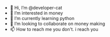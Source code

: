 - 👋 Hi, I’m @developer-cat
- 👀 I’m interested in money
- 🌱 I’m currently learning python
- 💞️ I’m looking to collaborate on money making
- 📫 How to reach me you don't. i reach you

<!---
developer-cat/developer-cat is a ✨ special ✨ repository because its `README.md` (this file) appears on your GitHub profile.
You can click the Preview link to take a look at your changes.
--->
